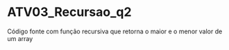 # ATV03_Recursao_q2
Código fonte com função recursiva que retorna o maior e o menor valor de um array
